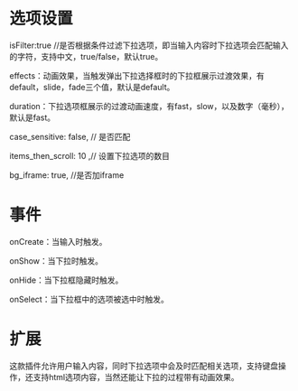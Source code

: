 # 选项设置

isFilter:true //是否根据条件过滤下拉选项，即当输入内容时下拉选项会匹配输入的字符，支持中文，true/false，默认true。

effects：动画效果，当触发弹出下拉选择框时的下拉框展示过渡效果，有default，slide，fade三个值，默认是default。

duration：下拉选项框展示的过渡动画速度，有fast，slow，以及数字（毫秒），默认是fast。

case_sensitive: false, // 是否匹配

items_then_scroll: 10 ,// 设置下拉选项的数目

bg_iframe: true, //是否加iframe

# 事件

onCreate：当输入时触发。

onShow：当下拉时触发。

onHide：当下拉框隐藏时触发。

onSelect：当下拉框中的选项被选中时触发。

# 扩展

这款插件允许用户输入内容，同时下拉选项中会及时匹配相关选项，支持键盘操作，还支持html选项内容，当然还能让下拉的过程带有动画效果。
